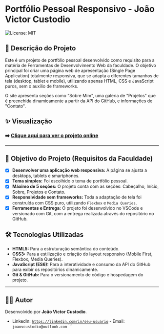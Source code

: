 # Portfólio Pessoal Responsivo - João Victor Custodio

![License: MIT](https://img.shields.io/badge/License-MIT-blue.svg)

## 📄 Descrição do Projeto

Este é um projeto de portfólio pessoal desenvolvido como requisito para a matéria de Ferramentas de Desenvolvimento Web da faculdade. O objetivo principal foi criar uma página web de apresentação (Single Page Application) totalmente responsiva, que se adapta a diferentes tamanhos de tela (desktop, tablet e mobile), utilizando apenas HTML, CSS e JavaScript puros, sem o auxílio de frameworks.

O site apresenta seções como "Sobre Mim", uma galeria de "Projetos" que é preenchida dinamicamente a partir da API do GitHub, e informações de "Contato".

## ✨ Visualização

### ➡️ [Clique aqui para ver o projeto online](https://jvCustodio1.github.io/Primeiro-Projeto-Faculdade/)
---

## 🎯 Objetivo do Projeto (Requisitos da Faculdade)

- [x] **Desenvolver uma aplicação web responsiva:** A página se ajusta a desktops, tablets e smartphones.
- [x] **Tema simples:** Foi escolhido o tema de portfólio pessoal.
- [x] **Máximo de 5 seções:** O projeto conta com as seções: Cabeçalho, Início, Sobre, Projetos e Contato.
- [x] **Responsividade sem frameworks:** Toda a adaptação de tela foi construída com CSS puro, utilizando `Flexbox` e `Media Queries`.
- [x] **Ferramentas e Entrega:** O projeto foi desenvolvido no VSCode e versionado com Git, com a entrega realizada através do repositório no GitHub.

## 🛠️ Tecnologias Utilizadas

* **HTML5:** Para a estruturação semântica do conteúdo.
* **CSS3:** Para a estilização e criação do layout responsivo (Mobile First, Flexbox, Media Queries).
* **JavaScript (ES6):** Para a interatividade e consumo da API do GitHub para exibir os repositórios dinamicamente.
* **Git & GitHub:** Para o versionamento de código e hospedagem do projeto.

---

## 🧑‍💻 Autor

Desenvolvido por **João Victor Custodio**.

- LinkedIn: [`https://linkedin.com/in/seu-usuario`](https://www.linkedin.com/in/joão-custódio-b69731201) - Email: `joaovcustodio@outlook.com` ```
